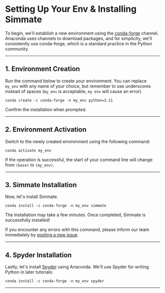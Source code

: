 # Setting Up Your Env & Installing Simmate

To begin, we'll establish a new environment using the [conda-forge](https://conda-forge.org/) channel. Anaconda uses channels to download packages, and for simplicity, we'll consistently use conda-forge, which is a standard practice in the Python community.

----------------------------------------------------------------------

## 1. Environment Creation

Run the command below to create your environment. You can replace `my_env` with any name of your choice, but remember to use underscores instead of spaces (`my_env` is acceptable, `my env` will cause an error).

``` shell
conda create -c conda-forge -n my_env python=3.11
```

Confirm the installation when prompted.

----------------------------------------------------------------------

## 2. Environment Activation

Switch to the newly created environment using the following command:

``` shell
conda activate my_env
```

If the operation is successful, the start of your command line will change from `(base)` to `(my_env)`.

----------------------------------------------------------------------

## 3. Simmate Installation

Now, let's install Simmate.

``` shell
conda install -c conda-forge -n my_env simmate
```

The installation may take a few minutes. Once completed, Simmate is successfully installed! 

If you encounter any errors with this command, please inform our team immediately by [posting a new issue](https://github.com/jacksund/simmate/issues/).

----------------------------------------------------------------------

## 4. Spyder Installation

Lastly, let's install [Spyder](https://www.spyder-ide.org/) using Anaconda. We'll use Spyder for writing Python in later tutorials:

``` shell
conda install -c conda-forge -n my_env spyder
```

----------------------------------------------------------------------
